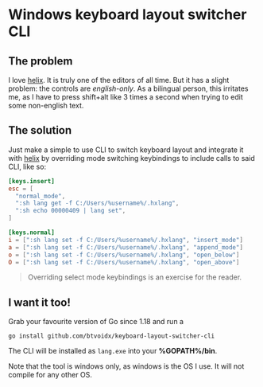 # Windows keyboard layout switcher CLI
## The problem
I love [helix](https://helix-editor.com). It is truly one of the editors of all time.
But it has a slight problem: the controls are *english-only*. As a bilingual person, this irritates me, as I have to press
shift+alt like 3 times a second when trying to edit some non-english text.

## The solution
Just make a simple to use CLI to switch keyboard layout and integrate it with
[helix](https://helix-editor.com) by overriding mode switching keybindings to include
calls to said CLI, like so:
```toml
[keys.insert]
esc = [
  "normal_mode",
  ":sh lang get -f C:/Users/%username%/.hxlang",
  ":sh echo 00000409 | lang set",
]

[keys.normal]
i = [":sh lang set -f C:/Users/%username%/.hxlang", "insert_mode"]
a = [":sh lang set -f C:/Users/%username%/.hxlang", "append_mode"]
o = [":sh lang set -f C:/Users/%username%/.hxlang", "open_below"]
O = [":sh lang set -f C:/Users/%username%/.hxlang", "open_above"]
```
> Overriding select mode keybindings is an exercise for the reader.

## I want it too!
Grab your favourite version of Go since 1.18 and run a
```
go install github.com/btvoidx/keyboard-layout-switcher-cli
```
The CLI will be installed as `lang.exe` into your **%GOPATH%/bin**.

Note that the tool is windows only, as windows is the OS I use.
It will not compile for any other OS.
